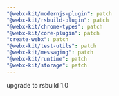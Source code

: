 ```yaml
---
"@webx-kit/modernjs-plugin": patch
"@webx-kit/rsbuild-plugin": patch
"@webx-kit/chrome-types": patch
"@webx-kit/core-plugin": patch
"create-webx": patch
"@webx-kit/test-utils": patch
"@webx-kit/messaging": patch
"@webx-kit/runtime": patch
"@webx-kit/storage": patch
---
```


upgrade to rsbuild 1.0
